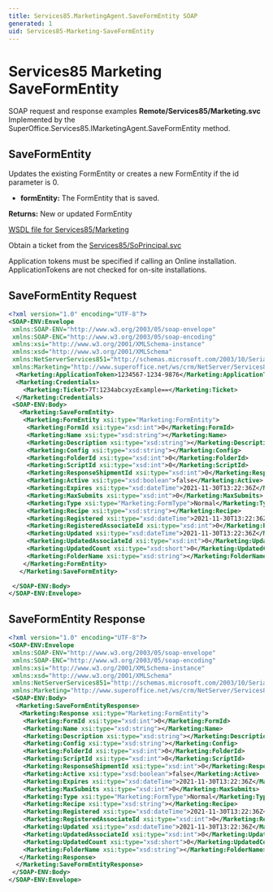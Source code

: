 ```yaml
---
title: Services85.MarketingAgent.SaveFormEntity SOAP
generated: 1
uid: Services85-Marketing-SaveFormEntity
---
```


# Services85 Marketing SaveFormEntity

SOAP request and response examples **Remote/Services85/Marketing.svc**
Implemented by the <see cref="M:SuperOffice.Services85.IMarketingAgent.SaveFormEntity">SuperOffice.Services85.IMarketingAgent.SaveFormEntity</see> method.

## SaveFormEntity

Updates the existing FormEntity or creates a new FormEntity if the id parameter is 0.

* **formEntity:** The FormEntity that is saved.

**Returns:** New or updated FormEntity


[WSDL file for Services85/Marketing](../Services85-Marketing.md)

Obtain a ticket from the [Services85/SoPrincipal.svc](../SoPrincipal/index.md)

Application tokens must be specified if calling an Online installation. ApplicationTokens are not checked for on-site installations.

## SaveFormEntity Request

```xml
<?xml version="1.0" encoding="UTF-8"?>
<SOAP-ENV:Envelope
 xmlns:SOAP-ENV="http://www.w3.org/2003/05/soap-envelope"
 xmlns:SOAP-ENC="http://www.w3.org/2003/05/soap-encoding"
 xmlns:xsi="http://www.w3.org/2001/XMLSchema-instance"
 xmlns:xsd="http://www.w3.org/2001/XMLSchema"
 xmlns:NetServerServices851="http://schemas.microsoft.com/2003/10/Serialization/"
 xmlns:Marketing="http://www.superoffice.net/ws/crm/NetServer/Services85">
  <Marketing:ApplicationToken>1234567-1234-9876</Marketing:ApplicationToken>
  <Marketing:Credentials>
    <Marketing:Ticket>7T:1234abcxyzExample==</Marketing:Ticket>
  </Marketing:Credentials>
 <SOAP-ENV:Body>
   <Marketing:SaveFormEntity>
    <Marketing:FormEntity xsi:type="Marketing:FormEntity">
     <Marketing:FormId xsi:type="xsd:int">0</Marketing:FormId>
     <Marketing:Name xsi:type="xsd:string"></Marketing:Name>
     <Marketing:Description xsi:type="xsd:string"></Marketing:Description>
     <Marketing:Config xsi:type="xsd:string"></Marketing:Config>
     <Marketing:FolderId xsi:type="xsd:int">0</Marketing:FolderId>
     <Marketing:ScriptId xsi:type="xsd:int">0</Marketing:ScriptId>
     <Marketing:ResponseShipmentId xsi:type="xsd:int">0</Marketing:ResponseShipmentId>
     <Marketing:Active xsi:type="xsd:boolean">false</Marketing:Active>
     <Marketing:Expires xsi:type="xsd:dateTime">2021-11-30T13:22:36Z</Marketing:Expires>
     <Marketing:MaxSubmits xsi:type="xsd:int">0</Marketing:MaxSubmits>
     <Marketing:Type xsi:type="Marketing:FormType">Normal</Marketing:Type>
     <Marketing:Recipe xsi:type="xsd:string"></Marketing:Recipe>
     <Marketing:Registered xsi:type="xsd:dateTime">2021-11-30T13:22:36Z</Marketing:Registered>
     <Marketing:RegisteredAssociateId xsi:type="xsd:int">0</Marketing:RegisteredAssociateId>
     <Marketing:Updated xsi:type="xsd:dateTime">2021-11-30T13:22:36Z</Marketing:Updated>
     <Marketing:UpdatedAssociateId xsi:type="xsd:int">0</Marketing:UpdatedAssociateId>
     <Marketing:UpdatedCount xsi:type="xsd:short">0</Marketing:UpdatedCount>
     <Marketing:FolderName xsi:type="xsd:string"></Marketing:FolderName>
    </Marketing:FormEntity>
   </Marketing:SaveFormEntity>

 </SOAP-ENV:Body>
</SOAP-ENV:Envelope>

```


## SaveFormEntity Response

```xml
<?xml version="1.0" encoding="UTF-8"?>
<SOAP-ENV:Envelope
 xmlns:SOAP-ENV="http://www.w3.org/2003/05/soap-envelope"
 xmlns:SOAP-ENC="http://www.w3.org/2003/05/soap-encoding"
 xmlns:xsi="http://www.w3.org/2001/XMLSchema-instance"
 xmlns:xsd="http://www.w3.org/2001/XMLSchema"
 xmlns:NetServerServices851="http://schemas.microsoft.com/2003/10/Serialization/"
 xmlns:Marketing="http://www.superoffice.net/ws/crm/NetServer/Services85">
 <SOAP-ENV:Body>
  <Marketing:SaveFormEntityResponse>
   <Marketing:Response xsi:type="Marketing:FormEntity">
    <Marketing:FormId xsi:type="xsd:int">0</Marketing:FormId>
    <Marketing:Name xsi:type="xsd:string"></Marketing:Name>
    <Marketing:Description xsi:type="xsd:string"></Marketing:Description>
    <Marketing:Config xsi:type="xsd:string"></Marketing:Config>
    <Marketing:FolderId xsi:type="xsd:int">0</Marketing:FolderId>
    <Marketing:ScriptId xsi:type="xsd:int">0</Marketing:ScriptId>
    <Marketing:ResponseShipmentId xsi:type="xsd:int">0</Marketing:ResponseShipmentId>
    <Marketing:Active xsi:type="xsd:boolean">false</Marketing:Active>
    <Marketing:Expires xsi:type="xsd:dateTime">2021-11-30T13:22:36Z</Marketing:Expires>
    <Marketing:MaxSubmits xsi:type="xsd:int">0</Marketing:MaxSubmits>
    <Marketing:Type xsi:type="Marketing:FormType">Normal</Marketing:Type>
    <Marketing:Recipe xsi:type="xsd:string"></Marketing:Recipe>
    <Marketing:Registered xsi:type="xsd:dateTime">2021-11-30T13:22:36Z</Marketing:Registered>
    <Marketing:RegisteredAssociateId xsi:type="xsd:int">0</Marketing:RegisteredAssociateId>
    <Marketing:Updated xsi:type="xsd:dateTime">2021-11-30T13:22:36Z</Marketing:Updated>
    <Marketing:UpdatedAssociateId xsi:type="xsd:int">0</Marketing:UpdatedAssociateId>
    <Marketing:UpdatedCount xsi:type="xsd:short">0</Marketing:UpdatedCount>
    <Marketing:FolderName xsi:type="xsd:string"></Marketing:FolderName>
   </Marketing:Response>
  </Marketing:SaveFormEntityResponse>
 </SOAP-ENV:Body>
</SOAP-ENV:Envelope>

```

